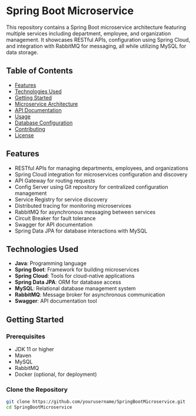 # Spring Boot Microservice

This repository contains a Spring Boot microservice architecture featuring multiple services including department, employee, and organization management. It showcases RESTful APIs, configuration using Spring Cloud, and integration with RabbitMQ for messaging, all while utilizing MySQL for data storage.

## Table of Contents

- [Features](#features)
- [Technologies Used](#technologies-used)
- [Getting Started](#getting-started)
- [Microservice Architecture](#microservice-architecture)
- [API Documentation](#api-documentation)
- [Usage](#usage)
- [Database Configuration](#database-configuration)
- [Contributing](#contributing)
- [License](#license)

## Features

- RESTful APIs for managing departments, employees, and organizations
- Spring Cloud integration for microservices configuration and discovery
- API Gateway for routing requests
- Config Server using Git repository for centralized configuration management
- Service Registry for service discovery
- Distributed tracing for monitoring microservices
- RabbitMQ for asynchronous messaging between services
- Circuit Breaker for fault tolerance
- Swagger for API documentation
- Spring Data JPA for database interactions with MySQL

## Technologies Used

- **Java**: Programming language
- **Spring Boot**: Framework for building microservices
- **Spring Cloud**: Tools for cloud-native applications
- **Spring Data JPA**: ORM for database access
- **MySQL**: Relational database management system
- **RabbitMQ**: Message broker for asynchronous communication
- **Swagger**: API documentation tool

## Getting Started

### Prerequisites

- JDK 11 or higher
- Maven
- MySQL
- RabbitMQ
- Docker (optional, for deployment)

### Clone the Repository

```bash
git clone https://github.com/yourusername/SpringBootMicroservice.git
cd SpringBootMicroservice

